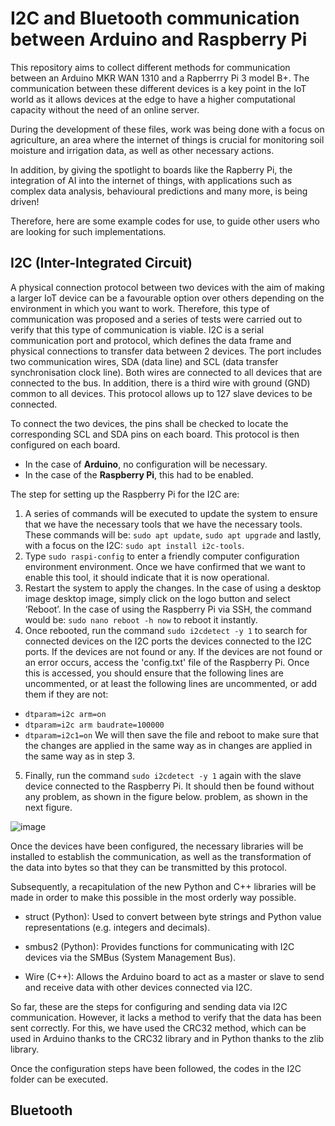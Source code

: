 # I2C and Bluetooth communication between Arduino and Raspberry Pi

This repository aims to collect different methods for communication between an Arduino MKR WAN 1310 and a Rapberrry Pi 3 model B+. The communication between these different devices is a key point in the IoT world as it allows devices at the edge to have a higher computational capacity without the need of an online server. 

During the development of these files, work was being done with a focus on agriculture, an area where the internet of things is crucial for monitoring soil moisture and irrigation data, as well as other necessary actions. 

In addition, by giving the spotlight to boards like the Rapberry Pi, the integration of AI into the internet of things, with applications such as complex data analysis, behavioural predictions and many more, is being driven!

Therefore, here are some example codes for use, to guide other users who are looking for such implementations.

## I2C (Inter-Integrated Circuit)
A physical connection protocol between two devices with the aim of making a larger IoT device can be a favourable option over others depending on the environment in which you want to work. Therefore, this type of communication was proposed and a series of tests were carried out to verify that this type of communication is viable. I2C is a serial communication port and protocol, which defines the data frame and physical connections to transfer data between 2 devices. The port includes two communication wires, SDA (data line) and SCL (data transfer synchronisation clock line). Both wires are connected to all devices that are connected to the bus. In addition, there is a third wire with ground (GND) common to all devices. This protocol allows up to 127 slave devices to be connected.

To connect the two devices, the pins shall be checked to locate the corresponding SCL and SDA pins on each board. This protocol is then configured on each board.
- In the case of **Arduino**, no configuration will be necessary.
- In the case of the **Raspberry Pi**, this had to be enabled.

The step for setting up the Raspberry Pi for the I2C are:
1. A series of commands will be executed to update the system to ensure that we have the necessary tools that we have the necessary tools. These commands will be: ```sudo apt update```, ```sudo apt upgrade``` and lastly, with a focus on the I2C: ```sudo apt install i2c-tools```.
2. Type ```sudo raspi-config``` to enter a friendly computer configuration environment environment. Once we have confirmed that we want to enable this tool, it should indicate that it is now operational.
3. Restart the system to apply the changes. In the case of using a desktop image desktop image, simply click on the logo button and select ‘Reboot’. In the case of using the Raspberry Pi via SSH, the command would be: ```sudo nano reboot -h now``` to reboot it instantly.
4. Once rebooted, run the command ```sudo i2cdetect -y 1``` to search for connected devices on the I2C ports the devices connected to the I2C ports. If the devices are not found or any. If the devices are not found or an error occurs, access the 'config.txt' file of the Raspberry Pi. Once this is accessed, you should ensure that the following lines are uncommented, or at least the following lines are uncommented, or add them if they are not:
  - ```dtparam=i2c arm=on```
  - ```dtparam=i2c arm baudrate=100000```
  - ```dtparam=i2c1=on```
We will then save the file and reboot to make sure that the changes are applied in the same way as in
changes are applied in the same way as in step 3.
5. Finally, run the command ```sudo i2cdetect -y 1``` again with the slave device connected to the Raspberry Pi. It should then be found without any problem, as shown in the figure below.
problem, as shown in the next figure.

![image](https://github.com/user-attachments/assets/b5ab9874-c346-485e-bd1c-104fdb2218de)

Once the devices have been configured, the necessary libraries will be installed to establish the communication, as well as the transformation of the data into bytes so that they can be transmitted by this protocol.

Subsequently, a recapitulation of the new Python and C++ libraries will be made in order to make this possible in the most orderly way possible.

- struct (Python): Used to convert between byte strings and Python value representations (e.g. integers and decimals).

- smbus2 (Python): Provides functions for communicating with I2C devices via the SMBus (System Management Bus).

- Wire (C++): Allows the Arduino board to act as a master or slave to send and receive data with other devices connected via I2C.

So far, these are the steps for configuring and sending data via I2C communication. However, it lacks a method to verify that the data has been sent correctly. For this, we have used the CRC32 method, which can be used in Arduino thanks to the CRC32 library and in Python thanks to the zlib library.

Once the configuration steps have been followed, the codes in the I2C folder can be executed.

## Bluetooth


